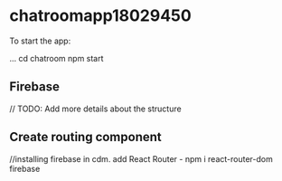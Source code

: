 # chatroomapp18029450

To start the app:

...
cd chatroom
npm start


## Firebase 
// TODO: Add more details about the structure

## Create routing component
//installing firebase in cdm.
add React Router -
npm i react-router-dom firebase